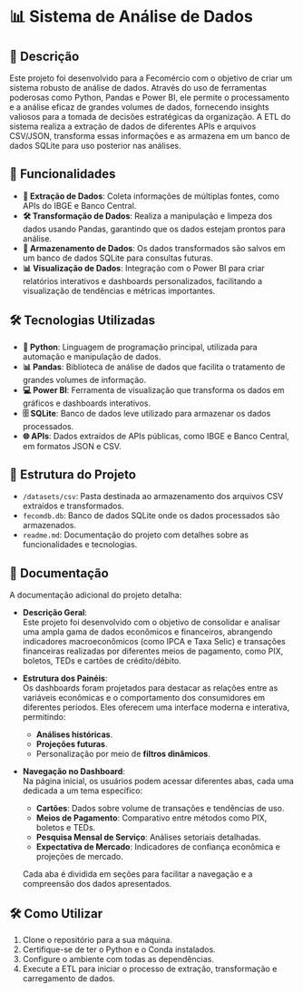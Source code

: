 # 📊 Sistema de Análise de Dados

## 📝 Descrição
Este projeto foi desenvolvido para a Fecomércio com o objetivo de criar um sistema robusto de análise de dados. Através do uso de ferramentas poderosas como Python, Pandas e Power BI, ele permite o processamento e a análise eficaz de grandes volumes de dados, fornecendo insights valiosos para a tomada de decisões estratégicas da organização. A ETL do sistema realiza a extração de dados de diferentes APIs e arquivos CSV/JSON, transforma essas informações e as armazena em um banco de dados SQLite para uso posterior nas análises.

## 🚀 Funcionalidades
- **📂 Extração de Dados**: Coleta informações de múltiplas fontes, como APIs do IBGE e Banco Central.
- **🛠️ Transformação de Dados**: Realiza a manipulação e limpeza dos dados usando Pandas, garantindo que os dados estejam prontos para análise.
- **💾 Armazenamento de Dados**: Os dados transformados são salvos em um banco de dados SQLite para consultas futuras.
- **📊 Visualização de Dados**: Integração com o Power BI para criar relatórios interativos e dashboards personalizados, facilitando a visualização de tendências e métricas importantes.

## 🛠️ Tecnologias Utilizadas
- **🐍 Python**: Linguagem de programação principal, utilizada para automação e manipulação de dados.
- **📊 Pandas**: Biblioteca de análise de dados que facilita o tratamento de grandes volumes de informação.
- **💻 Power BI**: Ferramenta de visualização que transforma os dados em gráficos e dashboards interativos.
- **🗄️ SQLite**: Banco de dados leve utilizado para armazenar os dados processados.
- **🌐 APIs**: Dados extraídos de APIs públicas, como IBGE e Banco Central, em formatos JSON e CSV.

## 📂 Estrutura do Projeto
- `/datasets/csv`: Pasta destinada ao armazenamento dos arquivos CSV extraídos e transformados.
- `fecomdb.db`: Banco de dados SQLite onde os dados processados são armazenados.
- `readme.md`: Documentação do projeto com detalhes sobre as funcionalidades e tecnologias.

## 📘 Documentação  

A documentação adicional do projeto detalha:  

- **Descrição Geral**:  
  Este projeto foi desenvolvido com o objetivo de consolidar e analisar uma ampla gama de dados econômicos e financeiros, abrangendo indicadores macroeconômicos (como IPCA e Taxa Selic) e transações financeiras realizadas por diferentes meios de pagamento, como PIX, boletos, TEDs e cartões de crédito/débito.  

- **Estrutura dos Painéis**:  
  Os dashboards foram projetados para destacar as relações entre as variáveis econômicas e o comportamento dos consumidores em diferentes períodos. Eles oferecem uma interface moderna e interativa, permitindo:  
  - **Análises históricas**.  
  - **Projeções futuras**.  
  - Personalização por meio de **filtros dinâmicos**.  

- **Navegação no Dashboard**:  
  Na página inicial, os usuários podem acessar diferentes abas, cada uma dedicada a um tema específico:  
  - **Cartões**: Dados sobre volume de transações e tendências de uso.  
  - **Meios de Pagamento**: Comparativo entre métodos como PIX, boletos e TEDs.  
  - **Pesquisa Mensal de Serviço**: Análises setoriais detalhadas.  
  - **Expectativa de Mercado**: Indicadores de confiança econômica e projeções de mercado.  

  Cada aba é dividida em seções para facilitar a navegação e a compreensão dos dados apresentados.  
  

## 🛠️ Como Utilizar
1. Clone o repositório para a sua máquina.
2. Certifique-se de ter o Python e o Conda instalados.
3. Configure o ambiente com todas as dependências.
4. Execute a ETL para iniciar o processo de extração, transformação e carregamento de dados.
